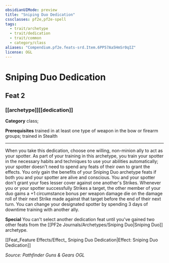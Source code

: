 ```yaml
---
obsidianUIMode: preview
title: "Sniping Duo Dedication"
cssclasses: pf2e,pf2e-spell
tags:
  - trait/archetype
  - trait/dedication
  - trait/common
  - category/class
aliases: "Compendium.pf2e.feats-srd.Item.6PP57Aa5HmSr0qIZ"
license: OGL
---
```

# Sniping Duo Dedication
## Feat 2
### [[archetype]][[dedication]]

**Category** class; 



**Prerequisites** trained in at least one type of weapon in the bow or firearm groups; trained in Stealth
* * *
When you take this dedication, choose one willing, non-minion ally to act as your spotter. As part of your training in this archetype, you train your spotter in the necessary habits and techniques to use your abilities automatically; your spotter doesn't need to spend any feats of their own to grant the effects. You only gain the benefits of your Sniping Duo archetype feats if both you and your spotter are alive and conscious. You and your spotter don't grant your foes lesser cover against one another's Strikes. Whenever you or your spotter successfully Strikes a target, the other member of your duo gains a +1 circumstance bonus per weapon damage die on the damage roll of their next Strike made against that target before the end of their next turn. You can change your designated spotter by spending 3 days of downtime training with another ally.

**Special** You can't select another dedication feat until you've gained two other feats from the [[PF2e Journals/Archetypes/Sniping Duo|Sniping Duo]] archetype.

[[Feat_Feature Effects/Effect_ Sniping Duo Dedication|Effect: Sniping Duo Dedication]]

*Source: Pathfinder Guns & Gears*
*OGL*